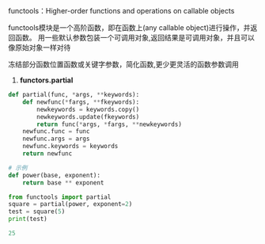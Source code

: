 functools：Higher-order functions and operations on callable objects

functools模块是一个高阶函数，即在函数上(any callable object)进行操作，并返回函数。 
用一些默认参数包装一个可调用对象,返回结果是可调用对象，并且可以像原始对象一样对待

冻结部分函数位置函数或关键字参数，简化函数,更少更灵活的函数参数调用

1. **functors.partial**

```python
def partial(func, *args, **keywords):
    def newfunc(*fargs, **fkeywords):
        newkeywords = keywords.copy()
        newkeywords.update(fkeywords)
        return func(*args, *fargs, **newkeywords)
    newfunc.func = func
    newfunc.args = args
    newfunc.keywords = keywords
    return newfunc
```

```python
# 示例
def power(base, exponent):
    return base ** exponent

from functools import partial
square = partial(power, exponent=2)
test = square(5)
print(test)

25
```

